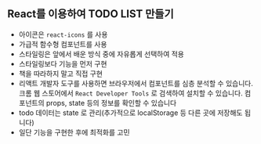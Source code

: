 ## React를 이용하여 TODO LIST 만들기

-   아이콘은 `react-icons` 를 사용
-   가급적 함수형 컴포넌트를 사용
-   스타일링은 앞에서 배운 방식 중에 자유롭게 선택하여 적용
-   스타일링보다 기능을 먼저 구현
-   책을 따라하지 말고 직접 구현
-   리액트 개발자 도구를 사용하면 브라우저에서 컴포넌트를 심층 분석할 수 있습니다.
    크롬 웹 스토어에서 `React Developer Tools` 로 검색하여 설치할 수 있습니다. 컴포넌트의 props, state 등의 정보를 확인할 수 있습니다
-   todo 데이터는 state 로 관리(추가적으로 localStorage 등 다른 곳에 저장해도 됩니다)
-   일단 기능을 구현한 후에 최적화를 고민

